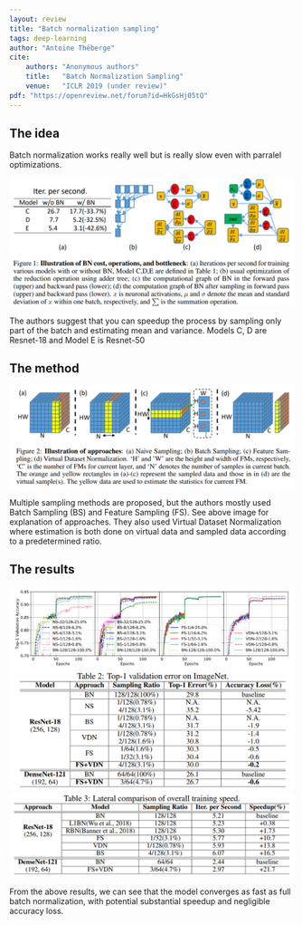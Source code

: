 ```yaml
---
layout: review
title: "Batch normalization sampling"
tags: deep-learning
author: "Antoine Théberge"
cite:
    authors: "Anonymous authors"
    title:   "Batch Normalization Sampling"
    venue:   "ICLR 2019 (under review)"
pdf: "https://openreview.net/forum?id=HkGsHj05tQ"
---
```


## The idea
Batch normalization works really well but is really slow even with parralel optimizations.

![](/deep-learning/images/batch_normalization_sampling/slow.png)

The authors suggest that you can speedup the process by sampling only part of the batch and estimating mean and variance. Models C, D are Resnet-18 and Model E is Resnet-50

## The method

![](/deep-learning/images/batch_normalization_sampling/sampling.png)

Multiple sampling methods are proposed, but the authors mostly used Batch Sampling (BS) and Feature Sampling (FS). See above image for explanation of approaches. They also used Virtual Dataset Normalization where estimation is both done on virtual data and sampled data according to a predetermined ratio.

## The results

![](/deep-learning/images/batch_normalization_sampling/converge.png)
![](/deep-learning/images/batch_normalization_sampling/accuracy.png)
![](/deep-learning/images/batch_normalization_sampling/speedup.png)

From the above results, we can see that the model converges as fast as full batch normalization, with potential substantial speedup and negligible accuracy loss.


